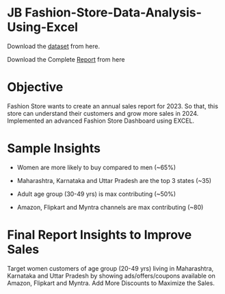 # JB Fashion-Store-Data-Analysis-Using-Excel

Download the [dataset](https://docs.google.com/spreadsheets/d/1CRDkb65STNmIPRRbe1GOC_741alKNF-SRZiU_r4iYuw/edit?gid=1170306428#gid=1170306428) from here.

Download the Complete [Report](https://1drv.ms/x/s!Aq-jDOb51wkFjlbGljnKpzafjj6g?e=ZCRGC5) from here
# Objective
Fashion Store wants to create an annual sales report for 2023. So that, this store can understand their customers and grow more sales in 2024. Implemented an advanced Fashion Store Dashboard using EXCEL.
# Sample Insights
* Women are more likely to buy compared to men (~65%)

* Maharashtra, Karnataka and Uttar Pradesh are the top 3 states (~35)

* Adult age group (30-49 yrs) is max contributing (~50%)

* Amazon, Flipkart and Myntra channels are max contributing (~80)
# Final Report Insights to Improve Sales
Target women customers of age group (20-49 yrs) living in Maharashtra, Karnataka and Uttar Pradesh by showing ads/offers/coupons available on Amazon, Flipkart and Myntra. Add More Discounts to Maximize the Sales.
